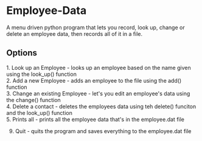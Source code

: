 # Employee-Data
A menu driven python program that lets you record, look up, change or delete an employee data, then records all of it in a file.

<h2>Options</h2>
1. Look up an Employee - looks up an employee based on the name given using the look_up() function<br>
2. Add a new Employee - adds an employee to the file using the add() function<br>
3. Change an existing Employee - let's you edit an employee's data using the change() function<br>
4. Delete a contact - deletes the employees data using teh delete() funciton and the look_up() function<br>
5. Prints all - prints all the employee data that's in the employee.dat file<br>

9. Quit - quits the program and saves everything to the employee.dat file
